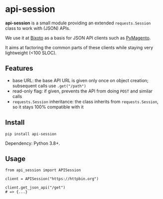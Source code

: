 # api-session

**api-session** is a small module providing an extended `requests.Session` class to work with (JSON) APIs.

We use it at [Bixoto](https://bixoto.com/) as a basis for JSON API clients such as [PyMagento][].

It aims at factoring the common parts of these clients while staying very lightweight (<100 SLOC).

[PyMagento]: https://github.com/Bixoto/PyMagento

## Features

* base URL: the base API URL is given only once on object creation; subsequent calls use `.get("/path")`
* read-only flag: if given, prevents the API from doing `POST` and similar calls
* `requests.Session` inheritance: the class inherits from `requests.Session`, so it stays 100% compatible with it

## Install

    pip install api-session

Dependency: Python 3.8+.

## Usage

```python3
from api_session import APISession

client = APISession("https://httpbin.org")

client.get_json_api("/get")
# => {...}
```
